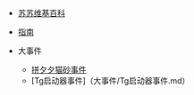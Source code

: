 * [苏苏维基百科](/)
* [指南](zh-cn/guide)

* 大事件
  * [拼夕夕猫砂事件](大事件/拼夕夕猫砂事件.md)
  * [Tg启动器事件]（大事件/Tg启动器事件.md）
